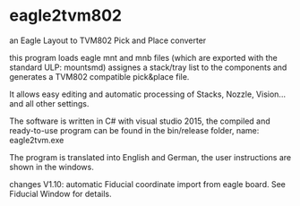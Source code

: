 # eagle2tvm802
an Eagle Layout to TVM802 Pick and Place converter

this program loads eagle mnt and mnb files (which are exported with the standard ULP: mountsmd)
assignes a stack/tray list to the components
and generates a TVM802 compatible pick&place file.

It allows easy editing and automatic processing
of Stacks, Nozzle, Vision... and all other settings.

The software is written in C# with visual studio 2015,
the compiled and ready-to-use program can be found in the bin/release
folder, name: eagle2tvm.exe

The program is translated into English and German,
the user instructions are shown in the windows.

changes V1.10:
automatic Fiducial coordinate import from eagle board.
See Fiducial Window for details.
